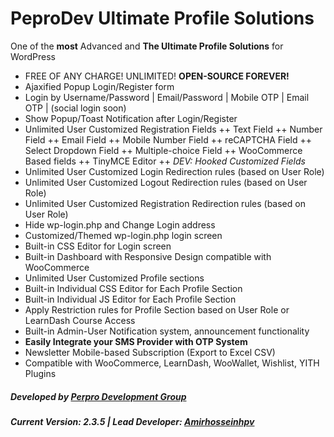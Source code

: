 **PeproDev Ultimate Profile Solutions**
=======================================

One of the **most** Advanced and **The Ultimate Profile Solutions** for WordPress

+ FREE OF ANY CHARGE! UNLIMITED! **OPEN-SOURCE FOREVER!**
+ Ajaxified Popup Login/Register form
+ Login by Username/Password | Email/Password | Mobile OTP | Email OTP | (social login soon)
+ Show Popup/Toast Notification after Login/Register
+ Unlimited User Customized Registration Fields
++ Text Field
++ Number Field
++ Email Field
++ Mobile Number Field
++ reCAPTCHA Field
++ Select Dropdown Field
++ Multiple-choice Field
++ WooCommerce Based fields
++ TinyMCE Editor
++ *DEV: Hooked Customized Fields*
+ Unlimited User Customized Login Redirection rules (based on User Role)
+ Unlimited User Customized Logout Redirection rules (based on User Role)
+ Unlimited User Customized Registration Redirection rules (based on User Role)
+ Hide wp-login.php and Change Login address
+ Customized/Themed wp-login.php login screen
+ Built-in CSS Editor for Login screen
+ Built-in Dashboard with Responsive Design compatible with WooCommerce
+ Unlimited User Customized Profile sections
+ Built-in Individual CSS Editor for Each Profile Section
+ Built-in Individual JS Editor for Each Profile Section
+ Apply Restriction rules for Profile Section based on User Role or LearnDash Course Access
+ Built-in Admin-User Notification system, announcement functionality
+ **Easily Integrate your SMS Provider with OTP System**
+ Newsletter Mobile-based Subscription (Export to Excel CSV)
+ Compatible with WooCommerce, LearnDash, WooWallet, Wishlist, YITH Plugins

##### **Developed by** [Perpro Development Group](https://pepro.dev/)
##### *Current Version: 2.3.5* \| *Lead Developer:* [Amirhosseinhpv](https://hpv.im/)
